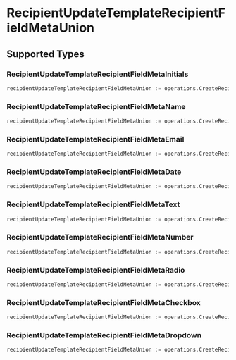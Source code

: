# RecipientUpdateTemplateRecipientFieldMetaUnion


## Supported Types

### RecipientUpdateTemplateRecipientFieldMetaInitials

```go
recipientUpdateTemplateRecipientFieldMetaUnion := operations.CreateRecipientUpdateTemplateRecipientFieldMetaUnionRecipientUpdateTemplateRecipientFieldMetaInitials(operations.RecipientUpdateTemplateRecipientFieldMetaInitials{/* values here */})
```

### RecipientUpdateTemplateRecipientFieldMetaName

```go
recipientUpdateTemplateRecipientFieldMetaUnion := operations.CreateRecipientUpdateTemplateRecipientFieldMetaUnionRecipientUpdateTemplateRecipientFieldMetaName(operations.RecipientUpdateTemplateRecipientFieldMetaName{/* values here */})
```

### RecipientUpdateTemplateRecipientFieldMetaEmail

```go
recipientUpdateTemplateRecipientFieldMetaUnion := operations.CreateRecipientUpdateTemplateRecipientFieldMetaUnionRecipientUpdateTemplateRecipientFieldMetaEmail(operations.RecipientUpdateTemplateRecipientFieldMetaEmail{/* values here */})
```

### RecipientUpdateTemplateRecipientFieldMetaDate

```go
recipientUpdateTemplateRecipientFieldMetaUnion := operations.CreateRecipientUpdateTemplateRecipientFieldMetaUnionRecipientUpdateTemplateRecipientFieldMetaDate(operations.RecipientUpdateTemplateRecipientFieldMetaDate{/* values here */})
```

### RecipientUpdateTemplateRecipientFieldMetaText

```go
recipientUpdateTemplateRecipientFieldMetaUnion := operations.CreateRecipientUpdateTemplateRecipientFieldMetaUnionRecipientUpdateTemplateRecipientFieldMetaText(operations.RecipientUpdateTemplateRecipientFieldMetaText{/* values here */})
```

### RecipientUpdateTemplateRecipientFieldMetaNumber

```go
recipientUpdateTemplateRecipientFieldMetaUnion := operations.CreateRecipientUpdateTemplateRecipientFieldMetaUnionRecipientUpdateTemplateRecipientFieldMetaNumber(operations.RecipientUpdateTemplateRecipientFieldMetaNumber{/* values here */})
```

### RecipientUpdateTemplateRecipientFieldMetaRadio

```go
recipientUpdateTemplateRecipientFieldMetaUnion := operations.CreateRecipientUpdateTemplateRecipientFieldMetaUnionRecipientUpdateTemplateRecipientFieldMetaRadio(operations.RecipientUpdateTemplateRecipientFieldMetaRadio{/* values here */})
```

### RecipientUpdateTemplateRecipientFieldMetaCheckbox

```go
recipientUpdateTemplateRecipientFieldMetaUnion := operations.CreateRecipientUpdateTemplateRecipientFieldMetaUnionRecipientUpdateTemplateRecipientFieldMetaCheckbox(operations.RecipientUpdateTemplateRecipientFieldMetaCheckbox{/* values here */})
```

### RecipientUpdateTemplateRecipientFieldMetaDropdown

```go
recipientUpdateTemplateRecipientFieldMetaUnion := operations.CreateRecipientUpdateTemplateRecipientFieldMetaUnionRecipientUpdateTemplateRecipientFieldMetaDropdown(operations.RecipientUpdateTemplateRecipientFieldMetaDropdown{/* values here */})
```

